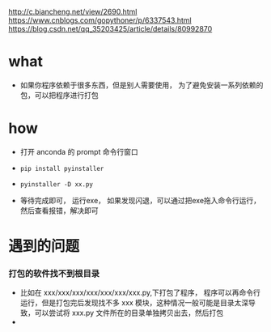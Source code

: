 http://c.biancheng.net/view/2690.html
https://www.cnblogs.com/gopythoner/p/6337543.html
https://blog.csdn.net/qq_35203425/article/details/80992870



# what

* 如果你程序依赖于很多东西，但是别人需要使用， 为了避免安装一系列依赖的包，可以把程序进行打包

# how

* 打开 anconda 的 prompt 命令行窗口

* `pip install pyinstaller`
* `pyinstaller -D xx.py`
* 等待完成即可， 运行exe， 如果发现闪退，可以通过把exe拖入命令行运行， 然后查看报错，解决即可

# 遇到的问题

### 打包的软件找不到根目录

* 比如在 xxx/xxx/xxx/xxx/xxx/xxx/xxx.py,下打包了程序， 程序可以再命令行运行，但是打包完后发现找不多 xxx 模块，这种情况一般可能是目录太深导致，可以尝试将 xxx.py 文件所在的目录单独拷贝出去，然后打包
* 